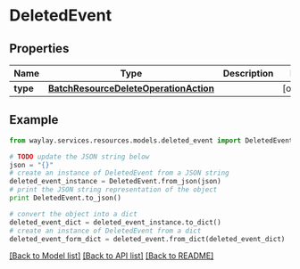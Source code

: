 # DeletedEvent


## Properties

Name | Type | Description | Notes
------------ | ------------- | ------------- | -------------
**type** | [**BatchResourceDeleteOperationAction**](BatchResourceDeleteOperationAction.md) |  | [optional] 

## Example

```python
from waylay.services.resources.models.deleted_event import DeletedEvent

# TODO update the JSON string below
json = "{}"
# create an instance of DeletedEvent from a JSON string
deleted_event_instance = DeletedEvent.from_json(json)
# print the JSON string representation of the object
print DeletedEvent.to_json()

# convert the object into a dict
deleted_event_dict = deleted_event_instance.to_dict()
# create an instance of DeletedEvent from a dict
deleted_event_form_dict = deleted_event.from_dict(deleted_event_dict)
```
[[Back to Model list]](../README.md#documentation-for-models) [[Back to API list]](../README.md#documentation-for-api-endpoints) [[Back to README]](../README.md)


